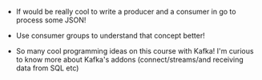 
- If would be really cool to write a producer and a consumer in go to process some JSON!
- Use consumer groups to understand that concept better!

- So many cool programming ideas on this course with Kafka! I'm curious to know more about Kafka's addons (connect/streams/and receiving data from SQL etc)
